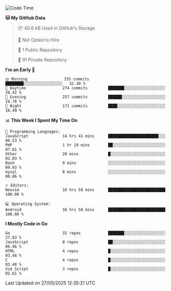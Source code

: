 
<!--START_SECTION:waka-->
![Code Time](http://img.shields.io/badge/Code%20Time-5%2C937%20hrs%2027%20mins-blue)

**🐱 My GitHub Data** 

> 📦 40.6 kB Used in GitHub's Storage 
 > 
> 🚫 Not Opted to Hire
 > 
> 📜 1 Public Repository 
 > 
> 🔑 91 Private Repository 
 > 
**I'm an Early 🐤** 

```text
🌞 Morning                335 commits         ████████░░░░░░░░░░░░░░░░░   32.30 % 
🌆 Daytime                274 commits         ███████░░░░░░░░░░░░░░░░░░   26.42 % 
🌃 Evening                257 commits         ██████░░░░░░░░░░░░░░░░░░░   24.78 % 
🌙 Night                  171 commits         ████░░░░░░░░░░░░░░░░░░░░░   16.49 % 
```


📊 **This Week I Spent My Time On** 

```text
💬 Programming Languages: 
JavaScript               14 hrs 41 mins      ██████████████████████░░░   86.53 % 
PHP                      1 hr 19 mins        ██░░░░░░░░░░░░░░░░░░░░░░░   07.81 % 
Other                    20 mins             █░░░░░░░░░░░░░░░░░░░░░░░░   02.03 % 
Bash                     9 mins              ░░░░░░░░░░░░░░░░░░░░░░░░░   00.93 % 
mysql                    8 mins              ░░░░░░░░░░░░░░░░░░░░░░░░░   00.86 % 

🔥 Editors: 
Neovim                   16 hrs 58 mins      █████████████████████████   100.00 % 

💻 Operating System: 
Android                  16 hrs 58 mins      █████████████████████████   100.00 % 
```

**I Mostly Code in Go** 

```text
Go                       32 repos            ███████░░░░░░░░░░░░░░░░░░   27.83 % 
JavaScript               8 repos             ██░░░░░░░░░░░░░░░░░░░░░░░   06.96 % 
HTML                     4 repos             █░░░░░░░░░░░░░░░░░░░░░░░░   03.48 % 
C                        4 repos             █░░░░░░░░░░░░░░░░░░░░░░░░   03.48 % 
Vim Script               3 repos             █░░░░░░░░░░░░░░░░░░░░░░░░   02.61 % 
```




 Last Updated on 27/05/2025 12:35:21 UTC
<!--END_SECTION:waka-->
